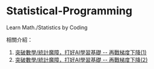 # Statistical-Programming
Learn Math./Statistics by Coding

相關介紹：
1. [突破數學/統計魔障，打好AI學習基礎  -- 再戰梯度下降(1)](https://ithelp.ithome.com.tw/articles/10201008)
2. [突破數學/統計魔障，打好AI學習基礎  -- 再戰梯度下降(2)](https://ithelp.ithome.com.tw/articles/10211391)
